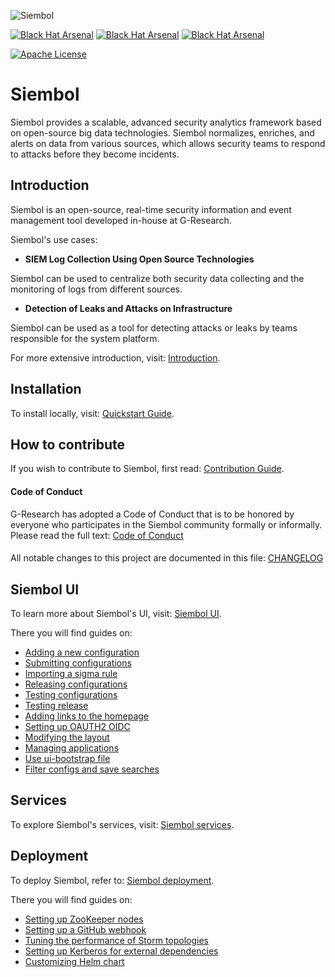 ![Siembol](logo.svg)

[![Black Hat Arsenal](https://raw.githubusercontent.com/toolswatch/badges/54ad78bc63b24ce445e8241f179fe1ddeecf8eef/arsenal/usa/2021.svg)](https://www.blackhat.com/us-21/arsenal/schedule/index.html#siembol-an-open-source-real-time-siem-tool-based-on-big-data-technologies-24038)
[![Black Hat Arsenal](https://raw.githubusercontent.com/toolswatch/badges/master/arsenal/europe/2021.svg?sanitize=true)](https://www.blackhat.com/eu-21/arsenal/schedule/index.html#siembol-an-open-source-real-time-siem-tool-based-on-big-data-technologies-25165)
[![Black Hat Arsenal](https://raw.githubusercontent.com/toolswatch/badges/master/arsenal/usa/2022.svg?sanitize=true)](https://www.blackhat.com/us-22/arsenal/schedule/#siembol-an-open-source-real-time-siem-tool-based-on-big-data-technologies-27927)

[![Apache License](https://img.shields.io/badge/License-Apache%202.0-blue)](https://www.apache.org/licenses/LICENSE-2.0)

# Siembol 

Siembol provides a scalable, advanced security analytics framework based on open-source big data technologies. Siembol normalizes, enriches, and alerts on data from various sources, which allows security teams to respond to attacks before they become incidents.

Introduction
------------

Siembol is an open-source, real-time security information and event management tool developed in-house at G-Research.
 
Siembol's use cases:

* **SIEM Log Collection Using Open Source Technologies**

Siembol can be used to centralize both security data collecting and the monitoring of logs from different sources.

* **Detection of Leaks and Attacks on Infrastructure**

Siembol can be used as a tool for detecting attacks or leaks by teams responsible for the system platform. 

For more extensive introduction, visit: [Introduction](/docs/introduction/introduction.md).

Installation
------------

To install locally, visit: [Quickstart Guide](/docs/introduction/how-tos/quickstart.md).

How to contribute
-----------------

If you wish to contribute to Siembol, first read: [Contribution Guide](/docs/introduction/how-tos/how_to_contribute.md).

#### Code of Conduct
G-Research has adopted a Code of Conduct that is to be honored by everyone who participates in the Siembol community formally or informally.
Please read the full text: [Code of Conduct](/CODE_OF_CONDUCT.md)

####
All notable changes to this project are documented in this file: [CHANGELOG](/CHANGELOG.md)

Siembol UI
-------------

To learn more about Siembol's UI, visit: [Siembol UI](/docs/siembol_ui/siembol_ui.md).

There you will find guides on:
- [Adding a new configuration](/docs/siembol_ui/how-tos/how_to_add_new_config_in_siembol_ui.md)
- [Submitting configurations](/docs/siembol_ui/how-tos/how_to_submit_config_in_siembol_ui.md)
- [Importing a sigma rule](/docs/siembol_ui/how-tos/how_to_import_sigma_rules.md)
- [Releasing configurations](/docs/siembol_ui/how-tos/how_to_release_configurations_in_siembol_ui.md)
- [Testing configurations](/docs/siembol_ui/how-tos/how_to_test_config_in_siembol_ui.md)
- [Testing release](/docs/siembol_ui/how-tos/how_to_test_release_in_siembol_ui.md)  
- [Adding links to the homepage](/docs/siembol_ui/how-tos/how_to_add_links_to_siembol_ui_home_page.md)
- [Setting up OAUTH2 OIDC](/docs/siembol_ui/how-tos/how_to_setup_oauth2_oidc_in_siembol_ui.md)
- [Modifying the layout](/docs/siembol_ui/how-tos/how_to_modify_ui_layout.md)
- [Managing applications](/docs/siembol_ui/how-tos/how_to_manage_applications.md)
- [Use ui-bootstrap file](/docs/siembol_ui/how-tos/how_to_use_ui_bootstrap_file.md)
- [Filter configs and save searches](/docs/siembol_ui/how-tos/how_to_filter_configs_and_save_searches.md)

Services
---------

To explore Siembol's services, visit: [Siembol services](/docs/services/services.md).
        
Deployment
----------

To deploy Siembol, refer to: [Siembol deployment](/docs/deployment/deployment.md).

There you will find guides on:
- [Setting up ZooKeeper nodes](/docs/deployment/how-tos/how_to_set_up_zookeeper_nodes.md)
- [Setting up a GitHub webhook](/docs/deployment/how-tos/how_to_setup_github_webhook.md)
- [Tuning the performance of Storm topologies](/docs/deployment/how-tos/how_to_tune_performance_of_storm_topologies.md)
- [Setting up Kerberos for external dependencies](/docs/deployment/how-tos/how_to_set_up_kerberos_for_external_dependencies.md)
- [Customizing Helm chart](/docs/deployment/how-tos/how_to_customize_helm_charts.md)
